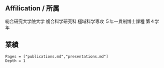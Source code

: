 ## Affilication / 所属

総合研究大学院大学 複合科学研究科 極域科学専攻 ５年一貫制博士課程 第４学年


## 業績
```@contents
Pages = ["publications.md","presentations.md"]
Depth = 1
```
